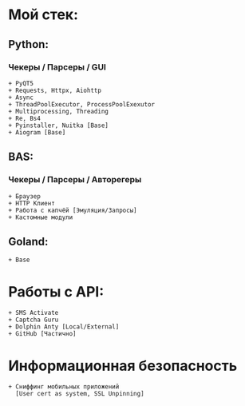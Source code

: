 # Мой стек:

## Python:
### Чекеры / Парсеры / GUI        
    + PyQT5
    + Requests, Httpx, Aiohttp
    + Async
    + ThreadPoolExecutor, ProcessPoolExexutor
    + Multiprocessing, Threading
    + Re, Bs4
    + Pyinstaller, Nuitka [Base]
    + Aiogram [Base]






## BAS:
### Чекеры / Парсеры / Авторегеры
    + Браузер
    + HTTP Клиент
    + Работа с капчёй [Эмуляция/Запросы]
    + Кастомные модули




  
## Goland:
    + Base






# Работы с API:
    + SMS Activate
    + Captcha Guru
    + Dolphin Anty [Local/External]
    + GitHub [Частично]






# Информационная безопасность
    + Сниффинг мобильных приложений
      [User cert as system, SSL Unpinning]

